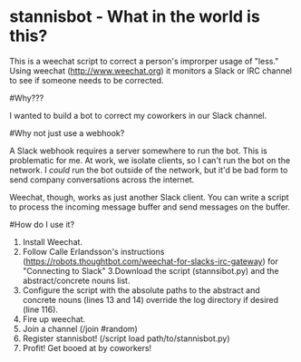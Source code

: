 # stannisbot - What in the world is this?

This is a weechat script to correct a person's improrper usage of "less."  Using weechat (http://www.weechat.org) it monitors a Slack or IRC channel to see if someone needs to be corrected.

#Why???

I wanted to build a bot to correct my coworkers in our Slack channel.

#Why not just use a webhook?

A Slack webhook requires a server somewhere to run the bot.  This is problematic for me.  At work, we isolate clients, so I can't run the bot on the network.  I *could* run the bot outside of the network, but it'd be bad form to send company conversations across the internet.

Weechat, though, works as just another Slack client.  You can write a script to process the incoming message buffer and send messages on the buffer.

#How do I use it?

1. Install Weechat.
2. Follow Calle Erlandsson's instructions (https://robots.thoughtbot.com/weechat-for-slacks-irc-gateway) for "Connecting to Slack"
3.Download the script (stannsibot.py) and the abstract/concrete nouns list.
4. Configure the script with the absolute paths to the abstract and concrete nouns (lines 13 and 14) override the log directory if desired (line 116).
5. Fire up weechat.
6. Join a channel (/join #random)
7. Register stannisbot! (/script load path/to/stannisbot.py)
8. Profit!  Get booed at by coworkers!
